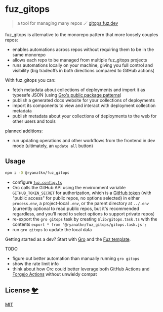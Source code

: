 # fuz_gitops

> a tool for managing many repos 🪄 [gitops.fuz.dev](https://gitops.fuz.dev/)

fuz_gitops is alternative to the monorepo pattern that more loosely couples repos:

- enables automations across repos without requiring them to be in the same monorepo
- allows each repo to be managed from multiple fuz_gitops projects
- runs automations locally on your machine, giving you full control and visibility
  (big tradeoffs in both directions compared to GitHub actions)

With fuz_gitops you can:

- fetch metadata about collections of deployments and import it as typesafe JSON (using
  [Gro's public package patterns](https://github.com/grogarden/gro/blob/main/src/lib/docs/gro_plugin_sveltekit_frontend.md#well_known_package_json))
- publish a generated docs website for your collections of deployments
- import its components to view and interact with deployment collection metadata
- publish metadata about your collections of deployments to the web for other users and tools

planned additions:

- run updating operations and other workflows from the frontend in dev mode
  (ultimately, an `update all` button)

## Usage

```bash
npm i -D @ryanatkn/fuz_gitops
```

- configure [`fuz.config.ts`](/fuz.config.ts)
- Orc calls the GitHub API using the environment variable `GITHUB_TOKEN_SECRET` for authorization,
  which is a [GitHub token](https://github.com/settings/tokens)
  (with "public access" for public repos, no options selected)
  in either `process.env`, a project-local `.env`, or the parent directory at `../.env`
  (currently optional to read public repos, but it's recommended regardless,
  and you'll need to select options to support private repos)
- re-export the `gro gitops` task by creating `$lib/gitops.task.ts` with
  the contents `export * from '@ryanatkn/fuz_gitops/gitops.task.js';`
- run `gro gitops` to update the local data

Getting started as a dev? Start with [Gro](https://github.com/grogarden/gro)
and the [Fuz template](https://github.com/fuz-dev/fuz_template).

TODO

- figure out better automation than manually running `gro gitops`
- show the rate limit info
- think about how Orc could better leverage both GitHub Actions and
  [Forgejo Actions](https://forgejo.org/docs/v1.20/user/actions/)
  without unwieldy compat

## License [🐦](https://wikipedia.org/wiki/Free_and_open-source_software)

[MIT](LICENSE)
